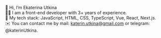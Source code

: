 :wave: Hi, I’m Ekaterina Utkina <br/>
:woman_technologist: I am a front-end developer with 3+ years of experience.<br/>
:pushpin: My tech stack: JavaScript, HTML, CSS, TypeScript, Vue, React, Next.js.<br/>
:envelope: You can contact me by mail: katerin.utkina@gmail.com or telegram: @katerinUtkina.<br/>

